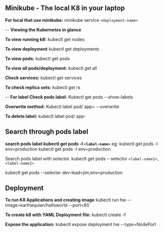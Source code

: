 **Minikube - The local K8 in your laptop**
--
**For local that use minikube:**
minikube service `<deployment-name>`

--
**Viewing the Kubernetes in glance**

**To view running k8:**
kubectl get nodes

**To view deployment**
kubectl get deployments

**To view pods:**
kubectl get pods

**To view all pods/deployment:**
kubectl get all

**Check services:**
kubectl get services

**To check replica sets:**
kubectl get rs

--
**For label
Check pods label:**
Kubectl get pods  --show-labels

**Overwrite method:**
Kubectl label pod/<pods name>  app=<new label name> --overwrite

**To delete label:**
kubectl label pod/<pods name> app-

**Search through pods label**
--

**search pods label kubectl get pods -l `<label-name>`**
eg: kubectl get pods -l env=production
kubectl get pods -l env=production

Search pods label with selector. kubectl get pods --selector `<label-name1>,<label-name2>`

kubectl get pods --selector dev-lead=jim,env=production

**Deployment**
--

**To run K8 Applications and creating image**
kubectl run hw --image=karthequian/helloworld --port=80

**To create k8 with YAML Deployment file:**
kubectl create -f <name of yaml file>

**Expose the application:**
kubectl expose deployment hw --type=NodePort


